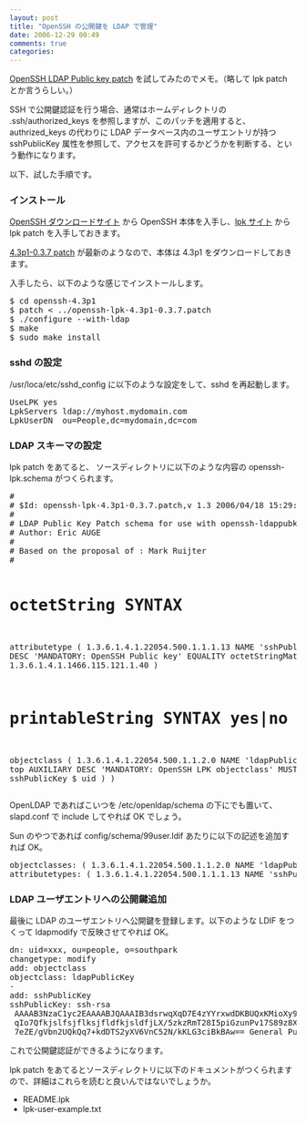 ```yaml
---
layout: post
title: "OpenSSH の公開鍵を LDAP で管理"
date: 2006-12-29 00:49
comments: true
categories: 
---
```

<p>
<a class="ext-link" href="http://www.opendarwin.org/en/projects/openssh-lpk/"><span class="icon"></span>OpenSSH LDAP Public key patch</a> を試してみたのでメモ。（略して lpk patch とか言うらしい。）
</p>
<p>
SSH で公開鍵認証を行う場合、通常はホームディレクトリの .ssh/authorized_keys を参照しますが、このパッチを適用すると、authrized_keys の代わりに LDAP データベース内のユーザエントリが持つ sshPublicKey 属性を参照して、アクセスを許可するかどうかを判断する、という動作になります。
</p>
<p>
以下、試した手順です。
</p>
<h3 id="インストール">インストール</h3>
<p>
<a class="ext-link" href="http://www.openssh.com/ja/portable.html#ftp"><span class="icon"></span>OpenSSH ダウンロードサイト</a> から OpenSSH 本体を入手し、<a class="ext-link" href="http://www.opendarwin.org/en/projects/openssh-lpk/"><span class="icon"></span>lpk サイト</a> から lpk patch を入手しておきます。
</p>
<p>
<a class="ext-link" href="http://www.opendarwin.org/en/projects/openssh-lpk/files/openssh-lpk-4.3p1-0.3.7.patch"><span class="icon"></span>4.3p1-0.3.7 patch</a> が最新のようなので、本体は 4.3p1 をダウンロードしておきます。
</p>
<p>
入手したら、以下のような感じでインストールします。
</p>
<pre class="wiki">
$ cd openssh-4.3p1
$ patch < ../openssh-lpk-4.3p1-0.3.7.patch
$ ./configure --with-ldap
$ make
$ sudo make install
</pre>
<h3 id="sshdの設定">sshd の設定</h3>
<p>
/usr/loca/etc/sshd_config に以下のような設定をして、sshd を再起動します。
</p>
<pre class="wiki">
UseLPK yes
LpkServers ldap://myhost.mydomain.com
LpkUserDN  ou=People,dc=mydomain,dc=com
</pre>
<h3 id="LDAPスキーマの設定">LDAP スキーマの設定</h3>
<p>
lpk patch をあてると、 ソースディレクトリに以下のような内容の openssh-lpk.schema がつくられます。
</p>
<pre class="wiki">
#
# $Id: openssh-lpk-4.3p1-0.3.7.patch,v 1.3 2006/04/18 15:29:09 eau Exp $
#
# LDAP Public Key Patch schema for use with openssh-ldappubkey
# Author: Eric AUGE <eau@phear.org>
# 
# Based on the proposal of : Mark Ruijter
#


# octetString SYNTAX
attributetype ( 1.3.6.1.4.1.22054.500.1.1.1.13 NAME 'sshPublicKey' 
	DESC 'MANDATORY: OpenSSH Public key' 
	EQUALITY octetStringMatch
	SYNTAX 1.3.6.1.4.1.1466.115.121.1.40 )

# printableString SYNTAX yes|no
objectclass ( 1.3.6.1.4.1.22054.500.1.1.2.0 NAME 'ldapPublicKey' SUP top AUXILIARY
	DESC 'MANDATORY: OpenSSH LPK objectclass'
	MUST ( sshPublicKey $ uid ) 
	)
</pre>
<p>
OpenLDAP であればこいつを /etc/openldap/schema の下にでも置いて、slapd.conf で include してやれば OK でしょう。
</p>
<p>
Sun のやつであれば config/schema/99user.ldif あたりに以下の記述を追加すれば OK。
</p>
<pre class="wiki">
objectclasses: ( 1.3.6.1.4.1.22054.500.1.1.2.0 NAME 'ldapPublicKey' SUP top AUXILIARY DESC 'MANDATORY: OpenSSH LPK objectclass' MUST ( sshPublicKey $ uid ) )
attributetypes: ( 1.3.6.1.4.1.22054.500.1.1.1.13 NAME 'sshPublicKey' DESC 'MANDATORY: OpenSSH Public key' EQUALITY octetStringMatch SYNTAX 1.3.6.1.4.1.1466.115.121.1.40 )
</pre>
<h3 id="LDAPユーザエントリへの公開鍵追加">LDAP ユーザエントリへの公開鍵追加</h3>
<p>
最後に LDAP のユーザエントリへ公開鍵を登録します。以下のような LDIF をつくって ldapmodify で反映させてやれば OK。
</p>
<pre class="wiki">
dn: uid=xxx, ou=people, o=southpark
changetype: modify
add: objectclass
objectclass: ldapPublicKey
-
add: sshPublicKey
sshPublicKey: ssh-rsa
 AAAAB3NzaC1yc2EAAAABJQAAAIB3dsrwqXqD7E4zYYrxwdDKBUQxKMioXy9pxFVai64kAPxjU9KS
 qIo7QfkjslfsjflksjfldfkjsldfjLX/5zkzRmT28I5piGzunPv17S89z8XwSsuAoR1t86t+5dlI
 7eZE/gVbn2UQkQq7+kdDTS2yXV6VnC52N/kKLG3ciBkBAw== General Purpose RSA Key
</pre>
<p>
これで公開鍵認証ができるようになります。
</p>
<p>
lpk patch をあてるとソースディレクトリに以下のドキュメントがつくられますので、詳細はこれらを読むと良いんではないでしょうか。
</p>
<ul><li>README.lpk</li>
<li>lpk-user-example.txt</li></ul>